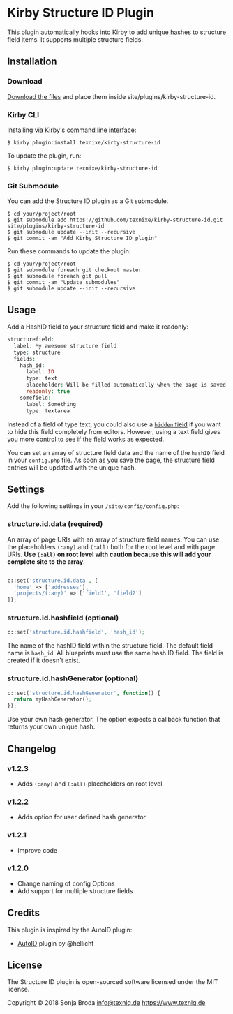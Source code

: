 # Kirby Structure ID Plugin

This plugin automatically hooks into Kirby to add unique hashes to structure field items. It supports multiple structure fields.


## Installation

### Download

[Download the files](https://github.com/texnixe/kirby-structure-id/archive/master.zip) and place them inside site/plugins/kirby-structure-id.


### Kirby CLI
Installing via Kirby's [command line interface](https://github.com/getkirby/cli):

    $ kirby plugin:install texnixe/kirby-structure-id

To update the plugin, run:

    $ kirby plugin:update texnixe/kirby-structure-id

### Git Submodule
You can add the Structure ID plugin as a Git submodule.

    $ cd your/project/root
    $ git submodule add https://github.com/texnixe/kirby-structure-id.git site/plugins/kirby-structure-id
    $ git submodule update --init --recursive
    $ git commit -am "Add Kirby Structure ID plugin"

Run these commands to update the plugin:

    $ cd your/project/root
    $ git submodule foreach git checkout master
    $ git submodule foreach git pull
    $ git commit -am "Update submodules"
    $ git submodule update --init --recursive

## Usage

Add a HashID field to your structure field and make it readonly:

```php
structurefield:
  label: My awesome structure field
  type: structure
  fields:
    hash_id:
      label: ID
      type: text
      placeholder: Will be filled automatically when the page is saved.  
      readonly: true
    somefield:
      label: Something
      type: textarea
```

Instead of a field of type text, you could also use a [`hidden` field](https://getkirby.com/docs/cheatsheet/panel-fields/hidden) if you want to hide this field completely from editors. However, using a text field gives you more control to see if the field works as expected.

You can set an array of structure field data and the name of the `hashID` field in your `config.php` file. As soon as you save the page, the structure field entries will be updated with the unique hash.

## Settings

Add the following settings in your `/site/config/config.php`:


### structure.id.data (required)

An array of page URIs with an  array of structure field names. You can use the placeholders `(:any)` and `(:all)` both for the root level and with page URIs. **Use `(:all)` on root level with caution because this will add your complete site to the array**.


```php

c::set('structure.id.data', [
  'home' => ['addresses'],
  'projects/(:any)' => ['field1', 'field2']
]);

```

### structure.id.hashfield (optional)

```php
c::set('structure.id.hashfield', 'hash_id');
```

The name of the hashID field within the structure field. The default field name is `hash_id`. All blueprints must use the same hash ID field. The field is created if it doesn't exist.

### structure.id.hashGenerator (optional)

```php
c::set('structure.id.hashGenerator', function() {
  return myHashGenerator();
});
```

Use your own hash generator. The option expects a callback function that returns your own unique hash.


## Changelog

### v1.2.3

- Adds `(:any)` and `(:all)` placeholders on root level

### v1.2.2

- Adds option for user defined hash generator

### v1.2.1

- Improve code

### v1.2.0

- Change naming of config Options
- Add support for multiple structure fields

## Credits

This plugin is inspired by the AutoID plugin:

- [AutoID](https://github.com/hellicht/kirby-autoid) plugin by @hellicht

## License

The Structure ID plugin is open-sourced software licensed under the MIT license.

Copyright © 2018 Sonja Broda info@texniq.de https://www.texniq.de

